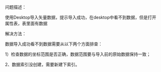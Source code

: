 问题描述：

使用Desktop导入矢量数据，提示导入成功，在desktop中看不到数据，但是打开属性表，表里面有数据

解决方法：

数据导入成功看不到数据需要从以下两个方面排查：

1）检查数据的坐标范围是否正确，数据范围要与导入前的原始数据保持一致；

2、数据索引没创建，需要新建下索引。
